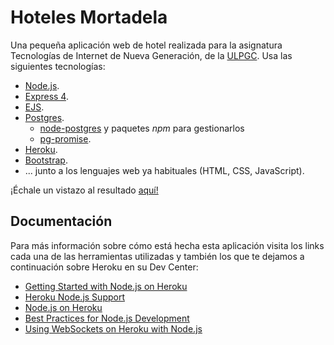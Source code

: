 # Hoteles Mortadela

Una pequeña aplicación web de hotel realizada para la asignatura Tecnologías de Internet de Nueva Generación, de la [ULPGC](https://ulpgc.es/). Usa las siguientes tecnologías:

- [Node.js](https://nodejs.org/en/).
- [Express 4](http://expressjs.com/).
- [EJS](http://www.ejs.co/).
- [Postgres](https://www.postgresql.org/).
  - [node-postgres](https://www.npmjs.com/package/pg) y paquetes *npm* para gestionarlos
  - [pg-promise](https://www.npmjs.com/package/pg-promise).
- [Heroku](https://www.heroku.com/).
- [Bootstrap](https://getbootstrap.com/).
- ... junto a los lenguajes web ya habituales (HTML, CSS, JavaScript).

¡Échale un vistazo al resultado [aquí!](https://rocky-garden-75734.herokuapp.com)

## Documentación

Para más información sobre cómo está hecha esta aplicación visita los links cada una de las herramientas utilizadas y también los que te dejamos a continuación sobre Heroku en su Dev Center:

- [Getting Started with Node.js on Heroku](https://devcenter.heroku.com/articles/getting-started-with-nodejs)
- [Heroku Node.js Support](https://devcenter.heroku.com/articles/nodejs-support)
- [Node.js on Heroku](https://devcenter.heroku.com/categories/nodejs)
- [Best Practices for Node.js Development](https://devcenter.heroku.com/articles/node-best-practices)
- [Using WebSockets on Heroku with Node.js](https://devcenter.heroku.com/articles/node-websockets)
